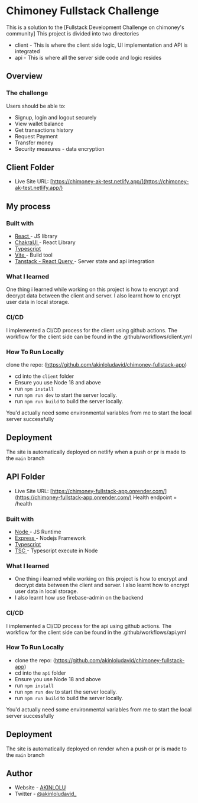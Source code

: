 # Chimoney Fullstack Challenge

This is a solution to the [Fullstack Development Challenge on chimoney's community]
This project is divided into two directories 
- client - This is where the client side logic, UI implementation and API is integrated 
- api - This is where all the server side code and logic resides


## Overview

### The challenge

Users should be able to:

- Signup, login and logout securely
- View wallet balance
- Get transactions history
- Request Payment
- Transfer money
- Security measures - data encryption


## Client Folder


- Live Site URL: [https://chimoney-ak-test.netlify.app/](https://chimoney-ak-test.netlify.app/)

## My process

### Built with


- [React ](https://reactjs.org/) - JS library
- [ChakraUI ](https://chakra-ui.com/) - React Library
- [Typescript ](https://www.typescriptlang.org/) 
- [Vite ](https://vitejs.dev/) - Build tool
- [Tanstack - React Query ](https://tanstack.com/query/latest) - Server state and api integration




### What I learned

One thing i learned while working on this project is how to encrypt and decrypt data between the client and server.
I also learnt how to encrypt user data in local storage.


### CI/CD
I implemented a CI/CD process for the client using github actions. 
The workflow for the client side can be found in the .github/workflows/client.yml

### How To Run Locally

clone the repo: (https://github.com/akinloludavid/chimoney-fullstack-app)
- cd into the ```client``` folder
- Ensure you use Node 18 and above
- run ```npm install```
- run ```npm run dev``` to start the server locally.
- run ```npm run build``` to build the server locally.

You'd actually need some environmental variables from me to start the local server successfully

## Deployment
The site is automatically deployed on netlify when a push or pr is made to the ``main`` branch



## API Folder

- Live Site URL: [https://chimoney-fullstack-app.onrender.com/](https://chimoney-fullstack-app.onrender.com/)
Health endpoint = /health

### Built with


- [Node ](https://nodejs.org/) - JS Runtime
- [Express ](https://expressjs.com/) - Nodejs Framework
- [Typescript ](https://www.typescriptlang.org/) 
- [TSC ](https://www.npmjs.com/package/tsx) - Typescript execute in Node



### What I learned

- One thing i learned while working on this project is how to encrypt and decrypt data between the client and server.
I also learnt how to encrypt user data in local storage.
- I also learnt how use firebase-admin on the backend


### CI/CD
I implemented a CI/CD process for the api using github actions. 
The workflow for the client side can be found in the .github/workflows/api.yml

### How To Run Locally

- clone the repo: (https://github.com/akinloludavid/chimoney-fullstack-app)
- cd into the ```api``` folder
- Ensure you use Node 18 and above
- run ```npm install```
- run ```npm run dev``` to start the server locally.
- run ```npm run build``` to build the server locally.

You'd actually need some environmental variables from me to start the local server successfully


## Deployment
The site is automatically deployed on render when a push or pr is made to the ``main`` branch


## Author

- Website - [AKINLOLU](https://akinloludavid-portoflio.netlify.app/)
- Twitter - [@akinloludavid_](https://www.twitter.com/akinloludavid_)

